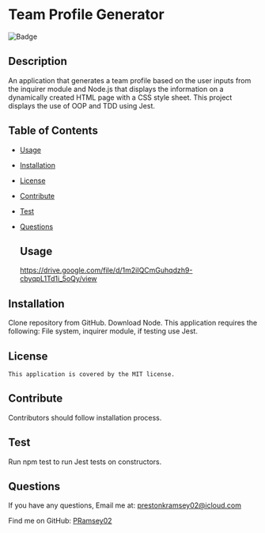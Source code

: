 
#  Team Profile Generator
  ![Badge](https://img.shields.io/badge/License-MIT-blue.svg)
  ## Description
  An application that generates a team profile based on the user inputs from the inquirer module and Node.js that displays the information on a dynamically created HTML page with a CSS style sheet. This project displays the use of OOP and TDD using Jest.

## Table of Contents
- [Usage](#usage)
- [Installation](#installation)
- [License](#license)
- [Contribute](#contribute)
- [Test](#test)
- [Questions](#questions)

  ## Usage
  https://drive.google.com/file/d/1m2iIQCmGuhqdzh9-cbyqpL1Td1i_5oQy/view
  
 
## Installation
  Clone repository from GitHub. Download Node. This application requires the following: File system, inquirer module, if testing use Jest.
## License
    This application is covered by the MIT license.

## Contribute
  Contributors should follow installation process.

## Test
  Run npm test to run Jest tests on constructors.

## Questions
If you have any questions, Email me at: prestonkramsey02@icloud.com 
  
  Find me on GitHub: [PRamsey02](https://github.com/PRamsey02)   